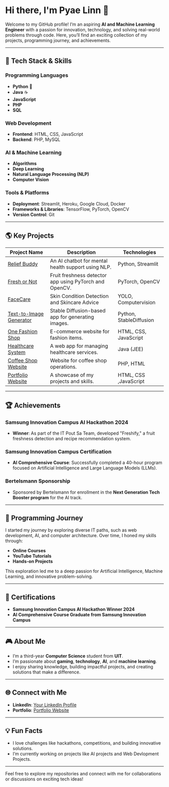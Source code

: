 # Hi there, I'm Pyae Linn 👋

Welcome to my GitHub profile! I’m an aspiring **AI and Machine Learning Engineer** with a passion for innovation, technology, and solving real-world problems through code. Here, you’ll find an exciting collection of my projects, programming journey, and achievements.

---

## 🔧 Tech Stack & Skills

### Programming Languages
- **Python** 🐍
- **Java** ☕
- **JavaScript**
- **PHP**
- **SQL**

### Web Development
- **Frontend**: HTML, CSS, JavaScript
- **Backend**: PHP, MySQL

### AI & Machine Learning
- **Algorithms**
- **Deep Learning**
- **Natural Language Processing (NLP)**
- **Computer Vision**

### Tools & Platforms
- **Deployment**: Streamlit, Heroku, Google Cloud, Docker
- **Frameworks & Libraries**: TensorFlow, PyTorch, OpenCV
- **Version Control**: Git

---

## 🌎 Key Projects

| Project Name                                                                    | Description                                            | Technologies          |
| ------------------------------------------------------------------------------- | ------------------------------------------------------ | --------------------- |
| [Relief Buddy](https://reliefbuddy.streamlit.app/)                              | An AI chatbot for mental health support using NLP.     | Python, Streamlit     |
| [Fresh or Not](https://fresh-or-not.streamlit.app/)                             | Fruit freshness detector app using PyTorch and OpenCV. | PyTorch, OpenCV       |
| [FaceCare](http://facecare.streamlit.app/)                                      |Skin Condition Detection and Skincare Advice            |  YOLO, Computervision |
| [Text-to-Image Generator](https://github.com/PyaeLinn/YourRepoHere)             | Stable Diffusion-based app for generating images.      |Python, StableDiffusion|
|[One Fashion Shop](https://pyaelinn01.github.io/One-Fashion-Shop-Website-Design/)| E-commerce website for fashion items.                  | HTML, CSS, JavaScript |
| [Healthcare System](https://github.com/PyaeLinn01/HealthCare-System-JEE)        | A web app for managing healthcare services.            | Java (JEE)            |
| [Coffee Shop Website](https://github.com/PyaeLinn01/Coffee_Shop_Website)        | Website for coffee shop operations.                    | PHP, HTML             |
| [Portfolio Website](https://pyaelinn01.github.io/Portfolio/)                    | A showcase of my projects and skills.                  | HTML, CSS ,JavaScript |

---

## 🏆 Achievements

### Samsung Innovation Campus AI Hackathon 2024
- **Winner**: As part of the IT Pout Sa Team, developed "Freshify," a fruit freshness detection and recipe recommendation system.

### Samsung Innovation Campus Certification
- **AI Comprehensive Course**: Successfully completed a 40-hour program focused on Artificial Intelligence and Large Language Models (LLMs).

### Bertelsmann Sponsorship
- Sponsored by Bertelsmann for enrollment in the **Next Generation Tech Booster program** for the AI track.

---

## 🔬 Programming Journey

I started my journey by exploring diverse IT paths, such as web development, AI, and computer architecture. Over time, I honed my skills through:
- **Online Courses**
- **YouTube Tutorials**
- **Hands-on Projects**

This exploration led me to a deep passion for Artificial Intelligence, Machine Learning, and innovative problem-solving.

---

## 🚀 Certifications
- **Samsung Innovation Campus AI Hackathon Winner 2024**
- **AI Comprehensive Course Graduate from Samsung Innovation Campus**

---

## 🎮 About Me

- I’m a third-year **Computer Science** student from **UIT**.
- I’m passionate about **gaming**, **technology**, **AI**, and **machine learning**.
- I enjoy sharing knowledge, building impactful projects, and creating solutions that make a difference.

---

## 🌐 Connect with Me

- **LinkedIn**: [Your LinkedIn Profile](https://www.linkedin.com/in/pyae-linn-2419a62a4/)
- **Portfolio**: [Portfolio Website](https://pyaelinn01.github.io/Portfolio/)
---

## 💡 Fun Facts

- I love challenges like hackathons, competitions, and building innovative solutions.
- I’m currently working on projects like AI projects and Web Devlopment Projects.

---

Feel free to explore my repositories and connect with me for collaborations or discussions on exciting tech ideas!

